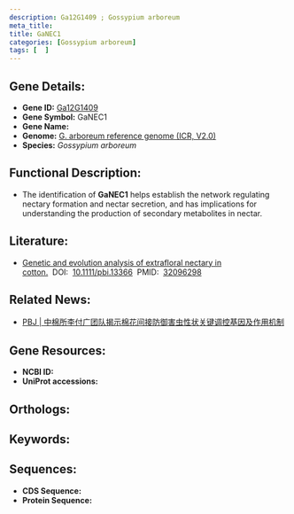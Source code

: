```yaml
---
description: Ga12G1409 ; Gossypium arboreum
meta_title:
title: GaNEC1
categories: [Gossypium arboreum]
tags: [  ]
---
```


## Gene Details:
- **Gene ID:**	[Ga12G1409]()
- **Gene Symbol:** GaNEC1
- **Gene Name:** 
- **Genome:** [G. arboreum reference genome (ICR, V2.0) ]()
- **Species:** *Gossypium arboreum*

## Functional Description:
   - The identification of **GaNEC1** helps establish the network regulating nectary formation and nectar secretion, and has implications for understanding the production of secondary metabolites in nectar.

## Literature:
   - [Genetic and evolution analysis of extrafloral nectary in cotton.]( https://onlinelibrary.wiley.com/doi/10.1111/pbi.13366)&nbsp;&nbsp;DOI:&nbsp;&nbsp;[10.1111/pbi.13366](https://onlinelibrary.wiley.com/doi/10.1111/pbi.13366)&nbsp;&nbsp;PMID:&nbsp;&nbsp;[32096298](https://pubmed.ncbi.nlm.nih.gov/32096298/)

## Related News:
   - [PBJ | 中棉所李付广团队揭示棉花间接防御害虫性状关键调控基因及作用机制](https://mp.weixin.qq.com/s?__biz=Mzg3MDEwNDEyMg==&mid=2247487489&idx=1&sn=cfd5b55c44b8879bfcb93ea1b6d0cee2&chksm=ce93bd54f9e43442db525ad1dc42b50aa32ca32b5dca3e1c37b501b4c030f838c0db598d6e4c&scene=27#wechat_redirect)

## Gene Resources:
- **NCBI ID:** [](https://www.ncbi.nlm.nih.gov/gene/?term=)
- **UniProt accessions:** [](https://www.uniprot.org/uniprotkb//entry)

## Orthologs:


## Keywords:


## Sequences:
- **CDS Sequence:**
- **Protein Sequence:**
